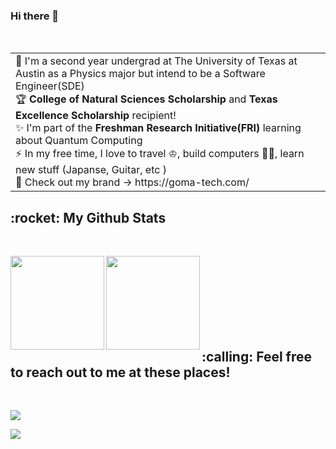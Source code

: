 ### Hi there 👋

<table align="center">
<td>  
📝 I'm a second year undergrad at The University of Texas at Austin as a Physics major but intend to be a Software Engineer(SDE) <br>
🏆 <strong>College of Natural Sciences Scholarship</strong> and <strong> Texas Excellence Scholarship</strong> recipient!<br>
✨ I'm part of the <strong>Freshman Research Initiative(FRI)</strong> learning about Quantum Computing <br>
⚡ In my free time, I love to travel ♔, build computers 🤘🏼, learn new stuff (Japanse, Guitar, etc )<br>
📸 Check out my brand -> https://goma-tech.com/
</td> 
<br>
<table>

<h2>:rocket: My Github Stats</h2>
<br>

<p align = "center">
  <img align="left" height="150" src = "https://github-readme-stats.vercel.app/api?username=Quantum-Impulse&show_icons=true&count_private=true&theme=github_dark&border=FAFAFA">
  <img align="left" height="150" src = "https://github-readme-streak-stats.herokuapp.com/?user=Quantum-Impulse&show_icons=true&count_private=true&theme=github-dark-blue&border=FFFFFF&stroke=3F73DD&sideNums=FFFFFF">
</p>

<br>
<br>
<br>
<br>
<br>
<br>
<br>

<h2>:calling: Feel free to reach out to me at these places!</h2>
<br>

[<img src="https://img.shields.io/badge/linkedin-%230077B5.svg?&style=for-the-badge&logo=linkedin&logoColor=white" />](https://www.linkedin.com/in/enrique-rivera-jr/) 

![](https://www.linkedin.com/in/enrique-rivera-jr/)

